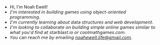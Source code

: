 - Hi, I'm Noah Ewell!
- 𝘐’𝘮 𝘪𝘯𝘵𝘦𝘳𝘦𝘴𝘵𝘦𝘥 𝘪𝘯 𝘣𝘶𝘪𝘭𝘥𝘪𝘯𝘨 𝘨𝘢𝘮𝘦𝘴 𝘶𝘴𝘪𝘯𝘨 𝘰𝘣𝘫𝘦𝘤𝘵-𝘰𝘳𝘪𝘦𝘯𝘵𝘦𝘥 𝘱𝘳𝘰𝘨𝘳𝘢𝘮𝘮𝘪𝘯𝘨.
- 𝘐’𝘮 𝘤𝘶𝘳𝘳𝘦𝘯𝘵𝘭𝘺 𝘭𝘦𝘢𝘳𝘯𝘪𝘯𝘨 𝘢𝘣𝘰𝘶𝘵 𝘥𝘢𝘵𝘢 𝘴𝘵𝘳𝘶𝘤𝘵𝘶𝘳𝘦𝘴 𝘢𝘯𝘥 𝘸𝘦𝘣 𝘥𝘦𝘷𝘦𝘭𝘰𝘱𝘮𝘦𝘯𝘵.
- 𝘐’𝘮 𝘭𝘰𝘰𝘬𝘪𝘯𝘨 𝘵𝘰 𝘤𝘰𝘭𝘭𝘢𝘣𝘰𝘳𝘢𝘵𝘦 𝘰𝘯 𝘣𝘶𝘪𝘭𝘥𝘪𝘯𝘨 𝘴𝘪𝘮𝘱𝘭𝘦 𝘰𝘯𝘭𝘪𝘯𝘦 𝘨𝘢𝘮𝘦𝘴 𝘴𝘪𝘮𝘪𝘭𝘢𝘳 𝘵𝘰 𝘸𝘩𝘢𝘵 𝘺𝘰𝘶'𝘥 𝘧𝘪𝘯𝘥 𝘢𝘵 𝘴𝘵𝘢𝘳𝘣𝘭𝘢𝘴𝘵.𝘪𝘰 𝘰𝘳 𝘤𝘰𝘰𝘭𝘮𝘢𝘵𝘩𝘨𝘢𝘮𝘦𝘴.𝘤𝘰𝘮.
- 𝘠𝘰𝘶 𝘤𝘢𝘯 𝘳𝘦𝘢𝘤𝘩 𝘮𝘦 𝘣𝘺 𝘦𝘮𝘢𝘪𝘭𝘪𝘯𝘨 𝘯𝘰𝘢𝘩𝘦𝘸𝘦𝘭𝘭.𝘭𝘪𝘧𝘦@𝘨𝘮𝘢𝘪𝘭.𝘤𝘰𝘮.
